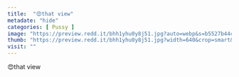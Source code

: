 ```yaml
---
title:  "😍that view"
metadate: "hide"
categories: [ Pussy ]
image: "https://preview.redd.it/bhh1yhu0y8j51.jpg?auto=webp&s=b5527b44c56c1ebb0bcbd31e3663dfcf94f0b3b5"
thumb: "https://preview.redd.it/bhh1yhu0y8j51.jpg?width=640&crop=smart&auto=webp&s=6f840f4845386ddbcc202b0fd93f3ea761768390"
visit: ""
---
```

😍that view
